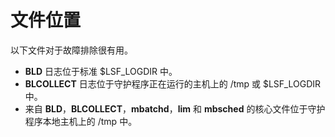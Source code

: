# 文件位置

以下文件对于故障排除很有用。

- **BLD** 日志位于标准 $LSF_LOGDIR 中。
- **BLCOLLECT** 日志位于守护程序正在运行的主机上的 /tmp 或 $LSF_LOGDIR 中。
- 来自 **BLD**，**BLCOLLECT**，**mbatchd**，**lim** 和 **mbsched** 的核心文件位于守护程序本地主机上的 /tmp 中。